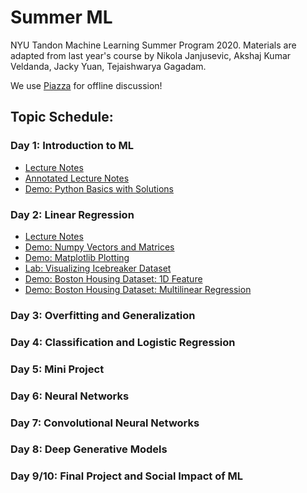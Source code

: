# Summer ML
NYU Tandon Machine Learning Summer Program 2020. Materials are adapted from last year's course by Nikola Janjusevic, Akshaj Kumar Veldanda, Jacky Yuan, Tejaishwarya Gagadam.

We use [Piazza](https://www.piazza.com/nyu/summer2020/ml101) for offline discussion!

## Topic Schedule:
### Day 1: Introduction to ML
- [Lecture Notes](https://github.com/huaijiangzhu/SummerML/blob/master/day1/lecture_notes.pdf)
- [Annotated Lecture Notes](https://github.com/huaijiangzhu/SummerML/blob/master/day1/lecture_notes_annotated.pdf)
- [Demo: Python Basics with Solutions](https://github.com/huaijiangzhu/SummerML/blob/master/day1/demo_python_basics.ipynb)

### Day 2: Linear Regression
- [Lecture Notes](https://github.com/huaijiangzhu/SummerML/blob/master/day2/lecture_notes.pdf)
- [Demo: Numpy Vectors and Matrices](https://github.com/huaijiangzhu/SummerML/blob/master/day2/demo_vectors_matrices.ipynb)
- [Demo: Matplotlib Plotting](https://github.com/huaijiangzhu/SummerML/blob/master/day2/demo_plot.ipynb)
- [Lab: Visualizing Icebreaker Dataset](https://github.com/huaijiangzhu/SummerML/blob/master/day2/lab_icebreaker.ipynb)
- [Demo: Boston Housing Dataset: 1D Feature](https://github.com/huaijiangzhu/SummerML/blob/master/day2/demo_boston_housing_1d.ipynb)
- [Demo: Boston Housing Dataset: Multilinear Regression](https://github.com/huaijiangzhu/SummerML/blob/master/day2/demo_multilinear.ipynb)

### Day 3: Overfitting and Generalization
### Day 4: Classification and Logistic Regression
### Day 5: Mini Project
### Day 6: Neural Networks
### Day 7: Convolutional Neural Networks
### Day 8: Deep Generative Models
### Day 9/10: Final Project and Social Impact of ML
